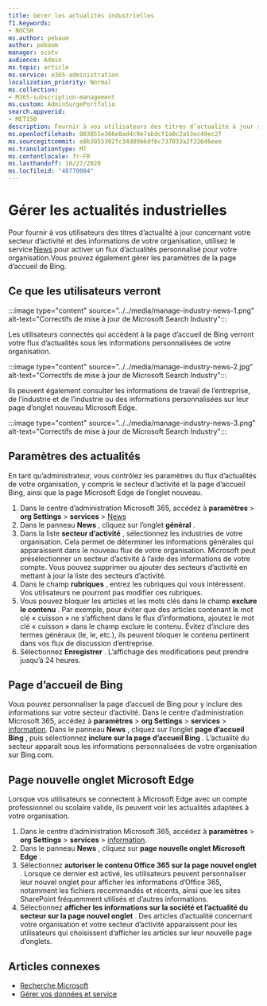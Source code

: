 ```yaml
---
title: Gérer les actualités industrielles
f1.keywords:
- NOCSH
ms.author: pebaum
author: pebaum
manager: scotv
audience: Admin
ms.topic: article
ms.service: o365-administration
localization_priority: Normal
ms.collection:
- M365-subscription-management
ms.custom: AdminSurgePortfolio
search.appverid:
- MET150
description: Fournir à vos utilisateurs des titres d’actualité à jour sur votre secteur d’activité et des informations de votre organisation, utilisez le service News pour activer un flux d’actualités personnalisé pour votre organisation.
ms.openlocfilehash: 003855e366e8ad4c9e7abdcf1a0c2a53ec49ec2f
ms.sourcegitcommit: e8b3855302fc34d09b6df6c737033a2f326d6eee
ms.translationtype: MT
ms.contentlocale: fr-FR
ms.lasthandoff: 10/27/2020
ms.locfileid: "48770084"
---
```

# <a name="manage-industry-news"></a>Gérer les actualités industrielles

Pour fournir à vos utilisateurs des titres d’actualité à jour concernant votre secteur d’activité et des informations de votre organisation, utilisez le service [News](https://admin.microsoft.com/adminportal/home?#/Settings/Services/:/Settings/L1/BingNews) pour activer un flux d’actualités personnalisé pour votre organisation.Vous pouvez également gérer les paramètres de la page d’accueil de Bing.

## <a name="what-your-users-will-see"></a>Ce que les utilisateurs verront

:::image type="content" source="../../media/manage-industry-news-1.png" alt-text="Correctifs de mise à jour de Microsoft Search Industry":::
 
Les utilisateurs connectés qui accèdent à la page d’accueil de Bing verront votre flux d’actualités sous les informations personnalisées de votre organisation.

:::image type="content" source="../../media/manage-industry-news-2.jpg" alt-text="Correctifs de mise à jour de Microsoft Search Industry":::

Ils peuvent également consulter les informations de travail de l’entreprise, de l’industrie et de l’industrie ou des informations personnalisées sur leur page d’onglet nouveau Microsoft Edge. 

:::image type="content" source="../../media/manage-industry-news-3.png" alt-text="Correctifs de mise à jour de Microsoft Search Industry":::

## <a name="news-settings"></a>Paramètres des actualités

En tant qu’administrateur, vous contrôlez les paramètres du flux d’actualités de votre organisation, y compris le secteur d’activité et la page d’accueil Bing, ainsi que la page Microsoft Edge de l’onglet nouveau.



1. Dans le centre d’administration Microsoft 365, accédez à **paramètres**  >  **org Settings**  >  **services**  >  [News](https://admin.microsoft.com/adminportal/home?#/Settings/Services/:/Settings/L1/BingNews)
2. Dans le panneau **News** , cliquez sur l’onglet **général** .
3. Dans la liste **secteur d’activité** , sélectionnez les industries de votre organisation. Cela permet de déterminer les informations générales qui apparaissent dans le nouveau flux de votre organisation. Microsoft peut présélectionner un secteur d’activité à l’aide des informations de votre compte. Vous pouvez supprimer ou ajouter des secteurs d’activité en mettant à jour la liste des secteurs d’activité.
4. Dans le champ **rubriques** , entrez les rubriques qui vous intéressent. Vos utilisateurs ne pourront pas modifier ces rubriques.
5. Vous pouvez bloquer les articles et les mots clés dans le champ **exclure le contenu** . Par exemple, pour éviter que des articles contenant le mot clé « cuisson » ne s’affichent dans le flux d’informations, ajoutez le mot clé « cuisson » dans le champ exclure le contenu. Évitez d’inclure des termes généraux (le, le, etc.), ils peuvent bloquer le contenu pertinent dans vos flux de discussion d’entreprise.
6. Sélectionnez **Enregistrer** . L’affichage des modifications peut prendre jusqu’à 24 heures.

## <a name="bing-homepage"></a>Page d’accueil de Bing

Vous pouvez personnaliser la page d’accueil de Bing pour y inclure des informations sur votre secteur d’activité. Dans le centre d’administration Microsoft 365, accédez à **paramètres**  >  **org Settings**  >  **services**  >  [information](https://admin.microsoft.com/adminportal/home?#/Settings/Services/:/Settings/L1/BingNews). Dans le panneau **News** , cliquez sur l’onglet **page d’accueil Bing** , puis sélectionnez **inclure sur la page d’accueil Bing** . L’actualité du secteur apparaît sous les informations personnalisées de votre organisation sur Bing.com.

## <a name="microsoft-edge-new-tab-page"></a>Page nouvelle onglet Microsoft Edge 
Lorsque vos utilisateurs se connectent à Microsoft Edge avec un compte professionnel ou scolaire valide, ils peuvent voir les actualités adaptées à votre organisation.

1. Dans le centre d’administration Microsoft 365, accédez à **paramètres**  >  **org Settings**  >  **services**  >  [information](https://admin.microsoft.com/adminportal/home?#/Settings/Services/:/Settings/L1/BingNews).
2. Dans le panneau **News** , cliquez sur **page nouvelle onglet Microsoft Edge** .
3. Sélectionnez **autoriser le contenu Office 365 sur la page nouvel onglet** . Lorsque ce dernier est activé, les utilisateurs peuvent personnaliser leur nouvel onglet pour afficher les informations d’Office 365, notamment les fichiers recommandés et récents, ainsi que les sites SharePoint fréquemment utilisés et d’autres informations.
4. Sélectionnez **afficher les informations sur la société et l’actualité du secteur sur la page nouvel onglet** . Des articles d’actualité concernant votre organisation et votre secteur d’activité apparaissent pour les utilisateurs qui choisissent d’afficher les articles sur leur nouvelle page d’onglets.

## <a name="related-articles"></a>Articles connexes

- [Recherche Microsoft](https://docs.microsoft.com/microsoftsearch/)
- [Gérer vos données et service](https://docs.microsoft.com/microsoft-365/admin/manage)
